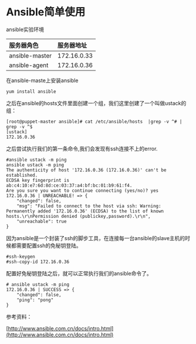 # Ansible简单使用

ansible实验环境

| 服务器角色 | 服务器地址 |
| :--- | :--- |
| ansible-master | 172.16.0.33 |
| ansible-agent | 172.16.0.36 |

在ansible-maste上安装ansible

```
yum install ansible
```

之后在ansible的hosts文件里面创建一个组，我们这里创建了一个叫做ustack的组：

```
[root@puppet-master ansible]# cat /etc/ansible/hosts  |grep -v ^# | grep -v ^$
[ustack]
172.16.0.36
```

之后尝试执行我们的第一条命令,我们会发现有ssh连接不上的error.

```
#ansible ustack -m ping
ansible ustack -m ping
The authenticity of host '172.16.0.36 (172.16.0.36)' can't be established.
ECDSA key fingerprint is ab:c4:10:e7:6d:8d:ce:03:37:a4:bf:bc:01:b9:61:f4.
Are you sure you want to continue connecting (yes/no)? yes
172.16.0.36 | UNREACHABLE! => {
    "changed": false,
    "msg": "Failed to connect to the host via ssh: Warning: Permanently added '172.16.0.36' (ECDSA) to the list of known hosts.\r\nPermission denied (publickey,password).\r\n",
    "unreachable": true
}
```

因为ansible是一个封装了ssh的脚步工具，在连接每一台ansible的slave主机的时候都需要配置ssh的免秘钥登陆。

```
#ssh-keygen
#ssh-copy-id 172.16.0.36
```

配置好免秘钥登陆之后，就可以正常执行我们的ansible命令了。

```
# ansible ustack -m ping
172.16.0.36 | SUCCESS => {
    "changed": false,
    "ping": "pong"
} 
```



参考资料：

[http://www.ansible.com.cn/docs/intro.html](http://www.ansible.com.cn/docs/intro.html)


